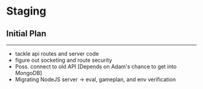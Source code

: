 # Staging

## Initial Plan
----
- tackle api routes and server code
- figure out socketing and route security
- Poss. connect to old API [Depends on Adam's chance to get into MongoDB]
- Migrating NodeJS server -> eval, gameplan, and env verification
